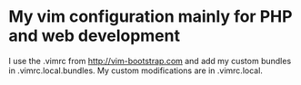 # My vim configuration mainly for PHP and web development

I use the .vimrc from http://vim-bootstrap.com and add my custom bundles in .vimrc.local.bundles.
My custom modifications are in .vimrc.local.
